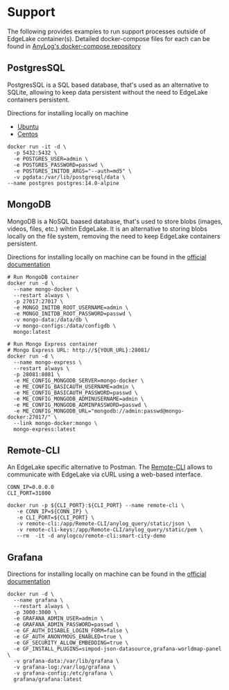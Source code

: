 # Support 

The following provides examples to run support processes outside of EdgeLake container(s). 
Detailed docker-compose files for each can be found in [AnyLog's docker-compose repository](https://github.com/AnyLog-co/docker-compose/tree/main/support-tools)

## PostgresSQL 

PostgresSQL is a SQL based database, that's used as an alternative to SQLite, allowing to keep data persistent without 
the need to EdgeLake containers persistent. 

Directions for installing locally on machine
* [Ubuntu](https://www.digitalocean.com/community/tutorials/how-to-install-and-use-postgresql-on-ubuntu-22-04)
* [Centos](https://www.digitalocean.com/community/tutorials/how-to-install-and-use-postgresql-on-centos-8)

```shell
docker run -it -d \
  -p 5432:5432 \
  -e POSTGRES_USER=admin \
  -e POSTGRES_PASSWORD=passwd \
  -e POSTGRES_INITDB_ARGS="--auth=md5" \
  -v pgdata:/var/lib/postgresql/data \
--name postgres postgres:14.0-alpine  
```

## MongoDB 

MongoDB is a NoSQL baased database, that's used to store blobs (images, videos, files, etc.) wihtin EdgeLake. It is an 
alternative to storing blobs locally on the file system, removing the need to keep EdgeLake containers persistent.  

Directions for installing locally on machine can be found in the [official documentation](https://www.mongodb.com/docs/manual/installation/)

```shell
# Run MongoDB container
docker run -d \
  --name mongo-docker \
  --restart always \
  -p 27017:27017 \
  -e MONGO_INITDB_ROOT_USERNAME=admin \
  -e MONGO_INITDB_ROOT_PASSWORD=passwd \
  -v mongo-data:/data/db \
  -v mongo-configs:/data/configdb \
  mongo:latest

# Run Mongo Express container
# Mongo Express URL: http://${YOUR_URL}:28081/
docker run -d \
  --name mongo-express \
  --restart always \
  -p 28081:8081 \
  -e ME_CONFIG_MONGODB_SERVER=mongo-docker \
  -e ME_CONFIG_BASICAUTH_USERNAME=admin \
  -e ME_CONFIG_BASICAUTH_PASSWORD=passwd \
  -e ME_CONFIG_MONGODB_ADMINUSERNAME=admin \
  -e ME_CONFIG_MONGODB_ADMINPASSWORD=passwd \
  -e ME_CONFIG_MONGODB_URL="mongodb://admin:passwd@mongo-docker:27017/" \
  --link mongo-docker:mongo \
  mongo-express:latest
```

## Remote-CLI 

An EdgeLake specific alternative to Postman. The [Remote-CLI](https://github.com/AnyLog-co/Remote-CLI) allows to communicate 
with EdgeLake via cURL using a web-based interface. 

```shell
CONN_IP=0.0.0.0
CLI_PORT=31800

docker run -p ${CLI_PORT}:${CLI_PORT} --name remote-cli \
   -e CONN_IP=${CONN_IP} \
   -e CLI_PORT=${CLI_PORT} \
   -v remote-cli:/app/Remote-CLI/anylog_query/static/json \
   -v remote-cli-keys:/app/Remote-CLI/anylog_query/static/pem \
   --rm  -it -d anylogco/remote-cli:smart-city-demo
```

## Grafana

Directions for installing locally on machine can be found in the [official documentation](https://grafana.com/docs/grafana/latest/setup-grafana/installation/)

```shell
docker run -d \
  --name grafana \
  --restart always \
  -p 3000:3000 \
  -e GRAFANA_ADMIN_USER=admin \
  -e GRAFANA_ADMIN_PASSWORD=passwd \
  -e GF_AUTH_DISABLE_LOGIN_FORM=false \
  -e GF_AUTH_ANONYMOUS_ENABLED=true \
  -e GF_SECURITY_ALLOW_EMBEDDING=true \
  -e GF_INSTALL_PLUGINS=simpod-json-datasource,grafana-worldmap-panel \
  -v grafana-data:/var/lib/grafana \
  -v grafana-log:/var/log/grafana \
  -v grafana-config:/etc/grafana \
  grafana/grafana:latest

```

